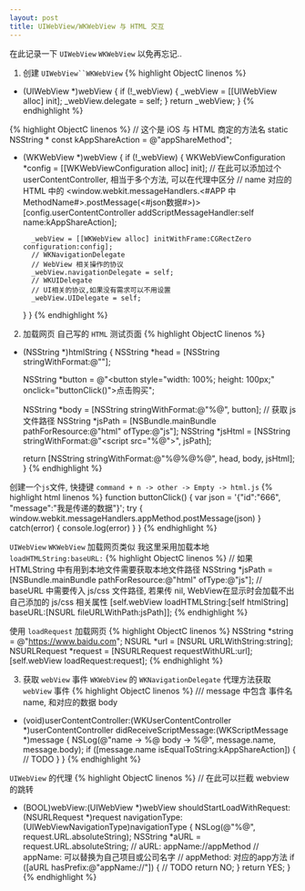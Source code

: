 ```yaml
---
layout: post
title: UIWebView/WKWebView 与 HTML 交互
---
```


在此记录一下 `UIWebView` `WKWebView`  以免再忘记..

1. 创建 `UIWebView``WKWebView`
{% highlight ObjectC linenos %}
- (UIWebView *)webView {
    if (!_webView) {
        _webView = [[UIWebView alloc] init];
        _webView.delegate = self;
    }
    return _webView;
}
{% endhighlight %}

{% highlight ObjectC linenos %}
// 这个是 iOS 与 HTML 商定的方法名
static NSString * const kAppShareAction = @"appShareMethod";

- (WKWebView *)webView {
    if (!_webView) {
        WKWebViewConfiguration *config = [[WKWebViewConfiguration alloc] init];
        // 在此可以添加过个 userContentController, 相当于多个方法, 可以在代理中区分
        // name 对应的 HTML 中的 <window.webkit.messageHandlers.<#APP 中 MethodName#>.postMessage(<#json数据#>)>
        [config.userContentController addScriptMessageHandler:self name:kAppShareAction];
        
        _webView = [[WKWebView alloc] initWithFrame:CGRectZero configuration:config];
        // WKNavigationDelegate
        // WebView 相关操作的协议
        _webView.navigationDelegate = self;
        // WKUIDelegate 
        // UI相关的协议,如果没有需求可以不用设置
        _webView.UIDelegate = self;
    }
}
{% endhighlight %}

2. 加载网页
自己写的 `HTML` 测试页面
{% highlight ObjectC linenos %}
- (NSString *)htmlString {
    NSString *head = [NSString stringWithFormat:@"<head><title>title</title></head>"];

    NSString *button = @"<button style=\"width: 100%; height: 100px;\" onclick=\"buttonClick()\">点击购买</button>";

    NSString *body = [NSString stringWithFormat:@"<body>%@</body>", button];
    // 获取 js 文件路径
    NSString *jsPath = [NSBundle.mainBundle pathForResource:@"html" ofType:@"js"];
    NSString *jsHtml = [NSString stringWithFormat:@"<script src=\"%@\"></script>", jsPath];

    return [NSString stringWithFormat:@"<html>%@%@%@</html>", head, body, jsHtml];
}
{% endhighlight %}

创建一个`js`文件,  快捷键 `command + n -> other -> Empty -> html.js`
{% highlight html linenos %}
function buttonClick() {
    var json = '{"id":"666", "message":"我是传递的数据"}';
    try {
        window.webkit.messageHandlers.appMethod.postMessage(json)
    } catch(error) {
        console.log(error)
    }
}
{% endhighlight %}

 `UIWebView` `WKWebView` 加载网页类似
 我这里采用加载本地 `loadHTMLString:baseURL:`
{% highlight ObjectC linenos %}
// 如果 HTMLString 中有用到本地文件需要获取本地文件路径
NSString *jsPath = [NSBundle.mainBundle pathForResource:@"html" ofType:@"js"];
// baseURL 中需要传入 js/css 文件路径, 若果传 nil, WebView在显示时会加载不出自己添加的 js/css 相关属性 
[self.webView loadHTMLString:[self htmlString] baseURL:[NSURL fileURLWithPath:jsPath]];
{% endhighlight %}

使用 `loadRequest` 加载网页
{% highlight ObjectC linenos %}
NSString *string = @"https://www.baidu.com";
NSURL *url = [NSURL URLWithString:string];
NSURLRequest *request = [NSURLRequest requestWithURL:url];
[self.webView loadRequest:request];
{% endhighlight %}

3. 获取 `webView` 事件
`WKWebView` 的 `WKNavigationDelegate` 代理方法获取 `webView` 事件
{% highlight ObjectC linenos %}
/// message 中包含 事件名 name, 和对应的数据 body
- (void)userContentController:(WKUserContentController *)userContentController didReceiveScriptMessage:(WKScriptMessage *)message {
    NSLog(@"name -> %@ body -> %@", message.name, message.body);
    if ([message.name isEqualToString:kAppShareAction]) {
        // TODO
    }
}
{% endhighlight %}

`UIWebView` 的代理
{% highlight ObjectC linenos %}
// 在此可以拦截 webview 的跳转
- (BOOL)webView:(UIWebView *)webView shouldStartLoadWithRequest:(NSURLRequest *)request navigationType:(UIWebViewNavigationType)navigationType {
    NSLog(@"%@", request.URL.absoluteString);
    NSString *aURL = request.URL.absoluteString;
    // aURL: appName://appMethod
    // appName: 可以替换为自己项目或公司名字
    // appMethod: 对应的app方法
    if ([aURL hasPrefix:@"appName://"]) {
        // TODO
        return NO;
    }
    return YES;
}
{% endhighlight %}
